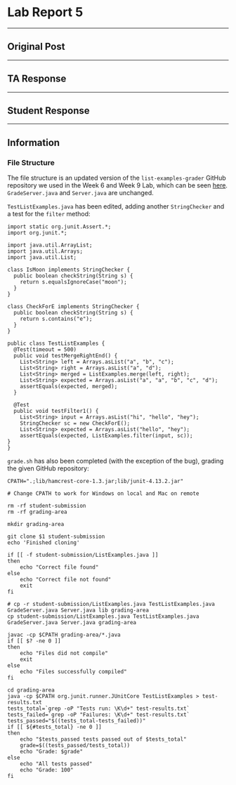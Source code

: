 # Lab Report 5
---

## Original Post


---
## TA Response

---
## Student Response

---
## Information

### File Structure
The file structure is an updated version of the `list-examples-grader` GitHub repository we used in the Week 6 and Week 9 Lab, which can be seen [here](https://github.com/ucsd-cse15l-s23/list-examples-grader/tree/main). `GradeServer.java` and `Server.java` are unchanged.

`TestListExamples.java` has been edited, adding another `StringChecker` and a test for the `filter` method:
```
import static org.junit.Assert.*;
import org.junit.*;

import java.util.ArrayList;
import java.util.Arrays;
import java.util.List;

class IsMoon implements StringChecker {
  public boolean checkString(String s) {
    return s.equalsIgnoreCase("moon");
  }
}

class CheckForE implements StringChecker {
  public boolean checkString(String s) {
    return s.contains("e");
  }
}

public class TestListExamples {
  @Test(timeout = 500)
  public void testMergeRightEnd() {
    List<String> left = Arrays.asList("a", "b", "c");
    List<String> right = Arrays.asList("a", "d");
    List<String> merged = ListExamples.merge(left, right);
    List<String> expected = Arrays.asList("a", "a", "b", "c", "d");
    assertEquals(expected, merged);
  }

  @Test
  public void testFilter1() {
    List<String> input = Arrays.asList("hi", "hello", "hey");
    StringChecker sc = new CheckForE();
    List<String> expected = Arrays.asList("hello", "hey");
    assertEquals(expected, ListExamples.filter(input, sc));
}
}
```

`grade.sh` has also been completed (with the exception of the bug), grading the given GitHub repository:
```
CPATH=".;lib/hamcrest-core-1.3.jar;lib/junit-4.13.2.jar"

# Change CPATH to work for Windows on local and Mac on remote

rm -rf student-submission
rm -rf grading-area

mkdir grading-area

git clone $1 student-submission
echo 'Finished cloning'

if [[ -f student-submission/ListExamples.java ]]
then
    echo "Correct file found"
else
    echo "Correct file not found"
    exit
fi

# cp -r student-submission/ListExamples.java TestListExamples.java GradeServer.java Server.java lib grading-area
cp student-submission/ListExamples.java TestListExamples.java GradeServer.java Server.java grading-area

javac -cp $CPATH grading-area/*.java
if [[ $? -ne 0 ]]
then
    echo "Files did not compile"
    exit
else
    echo "Files successfully compiled"
fi

cd grading-area
java -cp $CPATH org.junit.runner.JUnitCore TestListExamples > test-results.txt
tests_total=`grep -oP "Tests run: \K\d+" test-results.txt`
tests_failed=`grep -oP "Failures: \K\d+" test-results.txt`
tests_passed="$((tests_total-tests_failed))"
if [[ ${#tests_total} -ne 0 ]]
then
    echo "$tests_passed tests passed out of $tests_total"
    grade=$((tests_passed/tests_total))
    echo "Grade: $grade"
else
    echo "All tests passed"
    echo "Grade: 100"
fi
```
